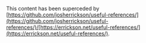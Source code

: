 This content has been superceded by [https://github.com/josherrickson/useful-references/](https://github.com/josherrickson/useful-references/)/[https://errickson.net/useful-references/](https://errickson.net/useful-references/).
